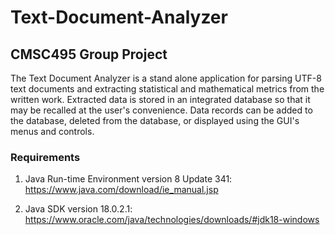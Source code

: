 # Text-Document-Analyzer

## CMSC495 Group Project

The Text Document Analyzer is a stand alone application for parsing UTF-8 text documents and extracting statistical and mathematical metrics from the written work. Extracted data is stored in an integrated database so that it may be recalled at the user's convenience. Data records can be added to the database, deleted from the database, or displayed using the GUI's menus and controls.

### Requirements

1. Java Run-time Environment version 8 Update 341: https://www.java.com/download/ie_manual.jsp

2. Java SDK version 18.0.2.1: https://www.oracle.com/java/technologies/downloads/#jdk18-windows
